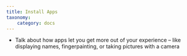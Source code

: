 ```yaml
---
title: Install Apps
taxonomy:
    category: docs 
---
```


* Talk about how apps let you get more out of your experience – like displaying names, fingerpainting, or taking pictures with a camera